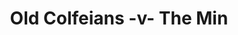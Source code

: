---
year: "2007"
serialNumber: "0" 
game: "Old Colfeians"
title: "Old Colfeians -v- The Min"
gameLocation: ""
gameDate: ""
result: ""
resultType: ""
type: "game"
---